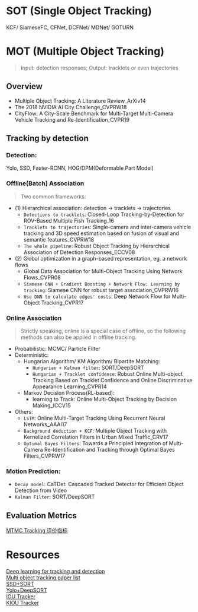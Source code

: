 # SOT (Single Object Tracking)
KCF/ SiameseFC, CFNet, DCFNet/ MDNet/ GOTURN

# MOT (Multiple Object Tracking)
> Input: detection responses; Output: tracklets or even trajectories
## Overview
* Multiple Object Tracking: A Literature Review_ArXiv14  
* The 2018 NVIDIA AI City Challenge_CVPRW18  
* CityFlow: A City-Scale Benchmark for Multi-Target Multi-Camera Vehicle Tracking and Re-Identification_CVPR19  

## Tracking by detection 
### Detection: 
Yolo, SSD, Faster-RCNN, HOG/DPM(Deformable Part Model)  
### Offline(Batch) Association
> Two common frameworks:
* (1) Hierarchical association: detection -> tracklets -> trajectories
    * `Detections to tracklets`: Closed-Loop Tracking-by-Detection for ROV-Based Multiple Fish Tracking_16
    * `Tracklets to trajectories`: Single-camera and inter-camera vehicle tracking and 3D speed estimation based on fusion of visual and semantic features_CVPRW18
    * `The whole pipeline`: Robust Object Tracking by Hierarchical Association of Detection Responses_ECCV08
* (2) Global optimization in a graph-based representation, eg. a network flows  
    * Global Data Association for Multi-Object Tracking Using Network Flows_CVPR08  
    * `Siamese CNN + Gradient Boosting + Network Flow: Learning by tracking`: Siamese CNN for robust target association_CVPRW16  
    * `Use DNN to calculate edges' costs`: Deep Network Flow for Multi-Object Tracking_CVPR17

### Online Association
> Strictly speaking, online is a special case of offline, so the following methods can also be applied in offline tracking.
* Probabilistic: MCMC/ Particle Filter
* Deterministic:
   * Hungarian Algorithm/ KM Algorithm/ Bipartite Matching: 
      * `Hungarian + Kalman filter`: SORT/DeepSORT  
      * `Hungarian + Tracklet confidence`: Robust Online Multi-object Tracking Based on Tracklet Confidence and Online Discriminative Appearance Learning_CVPR14
   * Markov Decision Process(RL-based): 
      * learning to Track: Online Multi-Object Tracking by Decision Making_ICCV15
* Others:  
   * `LSTM`: Online Multi-Target Tracking Using Recurrent Neural Networks_AAAI17  
   * `Background deduction + KCF`: Multiple Object Tracking with Kernelized  Correlation Filters in Urban Mixed Traffic_CRV17  
   * `Optimal Bayes Filters`: Towards a Principled Integration of Multi-Camera  Re-Identification and Tracking through Optimal Bayes Filters_CVPRW17  

### Motion Prediction:  
* `Decay model`: CaTDet: Cascaded Tracked Detector for Efficient Object Detection from Video  
* `Kalman Filter`: SORT/DeepSORT

## Evaluation Metrics
[MTMC Tracking 评价指标](https://zhuanlan.zhihu.com/p/35391826)

# Resources
[Deep learning for tracking and detection](https://github.com/abhineet123/Deep-Learning-for-Tracking-and-Detection)  
[Multi object tracking paper list](https://github.com/SpyderXu/multi-object-tracking-paper-list)  
[SSD+SORT](https://github.com/SpyderXu/ssd_sort)  
[Yolo+DeepSORT](https://github.com/Qidian213/deep_sort_yolov3)  
[IOU Tracker](https://github.com/bochinski/iou-tracker)  
[KIOU Tracker](https://github.com/siyuanc2/kiout)
